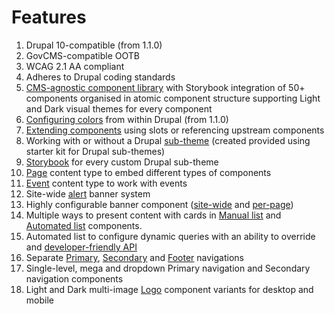 # Features

1. Drupal 10-compatible (from 1.1.0)
2. GovCMS-compatible OOTB
3. WCAG 2.1 AA compliant
4. Adheres to Drupal coding standards
5. [CMS-agnostic component library](ui-kit/) with Storybook integration of 50+ components organised in atomic component structure supporting Light and Dark visual themes for every component
6. [Configuring colors](content-authoring/site-wide-configuration/theme-settings/colors.md) from within Drupal (from 1.1.0)
7. [Extending components](ui-kit/extending-components.md) using slots or referencing upstream components
8. Working with or without a Drupal [sub-theme](drupal-theme/sub-theme.md) (created provided using starter kit for Drupal sub-themes)
9. [Storybook](ui-kit/storybook.md) for every custom Drupal sub-theme
10. [Page](content-authoring/content-types/page/) content type to embed different types of components
11. [Event](content-authoring/content-types/event.md) content type to work with events
12. Site-wide [alert](content-authoring/content-types/alert.md) banner system
13. Highly configurable banner component ([site-wide](content-authoring/site-wide-configuration/banner.md) and [per-page](content-authoring/content-types/page/))
14. Multiple ways to present content with cards in [Manual list](content-authoring/components/manual-list/) and [Automated list](content-authoring/components/automated-list.md) components.
15. Automated list to configure dynamic queries with an ability to override and [developer-friendly API](drupal-theme/altering-automated-list.md)
16. Separate [Primary](content-authoring/site-wide-configuration/header.md), [Secondary](content-authoring/site-wide-configuration/header.md) and [Footer](content-authoring/site-wide-configuration/theme-settings/footer.md) navigations
17. Single-level, mega and dropdown Primary navigation and Secondary navigation components
18. Light and Dark multi-image [Logo](content-authoring/site-wide-configuration/theme-settings/logo.md) component variants for desktop and mobile
